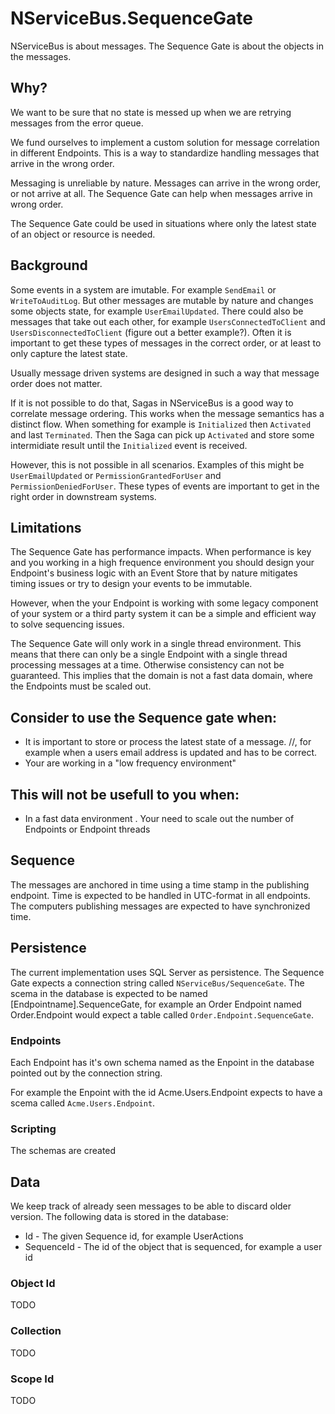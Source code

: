 # NServiceBus.SequenceGate

NServiceBus is about messages. The Sequence Gate is about the objects in the messages.

## Why?

We want to be sure that no state is messed up when we are retrying messages from the error queue.

We fund ourselves to implement a custom solution for message correlation in different Endpoints. This is a way to standardize handling messages that arrive in the wrong order.

Messaging is unreliable by nature. Messages can arrive in the wrong order, or not arrive at all. The Sequence Gate can help when messages arrive in wrong order.

The Sequence Gate could be used in situations where only the latest state of an object or resource is needed.

## Background

Some events in a system are imutable. For example `SendEmail` or `WriteToAuditLog`. But other messages are mutable by nature and changes some objects state, for example `UserEmailUpdated`. There could also be messages that take out each other, for example `UsersConnectedToClient` and `UsersDisconnectedToClient` (figure out a better example?). Often it is important to get these types of messages in the correct order, or at least to only capture the latest state.

Usually message driven systems are designed in such a way that message order does not matter.

If it is not possible to do that, Sagas in NServiceBus is a good way to correlate message ordering. This works when the message semantics has a distinct flow. When something for example is `Initialized` then `Activated` and last `Terminated`. Then the Saga can pick up `Activated` and store some intermidiate result until the `Initialized` event is received.

However, this is not possible in all scenarios. Examples of this might be `UserEmailUpdated` or `PermissionGrantedForUser` and `PermissionDeniedForUser`. These types of events are important to get in the right order in downstream systems.

## Limitations

The Sequence Gate has performance impacts. When performance is key and you working in a high frequence environment you should design your Endpoint's business logic with an Event Store that by nature mitigates timing issues or try to design your events to be immutable.

However, when the your Endpoint is working with some legacy component of your system or a third party system it can be a simple and efficient way to solve sequencing issues. 

The Sequence Gate will only work in a single thread environment. This means that there can only be a single Endpoint with a single thread processing messages at a time. Otherwise consistency can not be guaranteed. This implies that the domain is not a fast data domain, where the Endpoints must be scaled out.

## Consider to use the Sequence gate when:

- It is important to store or process the latest state of a message. //, for example when a users email address is updated and has to be correct.
- Your are working in a "low frequency environment"

## This will not be usefull to you when:

- In a fast data environment
. Your need to scale out the number of Endpoints or Endpoint threads

## Sequence

The messages are anchored in time using a time stamp in the publishing endpoint. Time is expected to be handled in UTC-format in all endpoints. The computers publishing messages are expected to have synchronized time.

## Persistence

The current implementation uses SQL Server as persistence. The Sequence Gate expects a connection string called `NServiceBus/SequenceGate`. The scema in the database is expected to be named [Endpointname].SequenceGate, for example an Order Endpoint named Order.Endpoint would expect a table called `Order.Endpoint.SequenceGate`.

### Endpoints

Each Endpoint has it's own schema named as the Enpoint in the database pointed out by the connection string.

For example the Enpoint with the id Acme.Users.Endpoint expects to have a scema called `Acme.Users.Endpoint`.

### Scripting

The schemas are created 

## Data

We keep track of already seen messages to be able to discard older version. The following data is stored in the database:

* Id - The given Sequence id, for example UserActions
* SequenceId - The id of the object that is sequenced, for example a user id

### Object Id

TODO

### Collection

TODO

### Scope Id

TODO